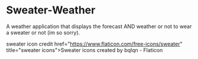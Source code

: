 # Sweater-Weather
A weather application that displays the forecast AND weather or not to wear a sweater or not (im so sorry).


sweater icon credit 
href="https://www.flaticon.com/free-icons/sweater" title="sweater icons">Sweater icons created by bqlqn - Flaticon

